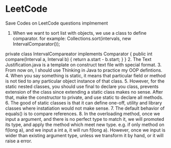 # LeetCode
Save Codes on LeetCode questions implmement

1. When we want to sort list with objects, we use a class to define comparator.
for example:
	Collections.sort(intervals, new IntervalComparator());

private class IntervalCompareator implements Comparator<Interval> {
	public int compare(Interval a, Interval b) {
	    return a.start - b.start;
    }
}
2. The Text Justification.java is a template on construct text file with special format.
3. From now on, I should use Thinking in Java to practice my OOP defintions.
4. When you say something is static, it means that particular field or method is not tied to any particular object instance of that class.
5. However, for the static nested classes, you should use final to declare you class, prevents extension of the class since extending a static class makes no sense. After that, make the constructor to private, and use static to declare all methods.
6. The good of static classes is that it can define one-off, utility and library classes where instatiation would not make sense.
7. The default behavior of equals() is to compare references.
8. In the overloading method, once we input a argument, and there is no perfect type to match it, we will promoted its type, and apply the method which meet new type. e.g. if only method on f(long a), and we input a int a, it will run f(long a). However, once we input is wider than existing argument type, unless we transform it by hand, or it will raise a error.










